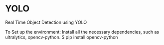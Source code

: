 # YOLO
Real Time Object Detection using YOLO


To Set up the environment: Install all the necessary dependencies, such as ultralytics, opencv-python.
$ pip install opencv-python


